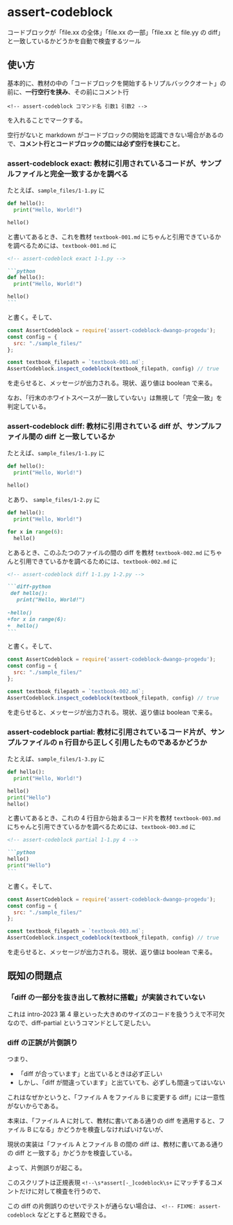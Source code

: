 # assert-codeblock
コードブロックが「file.xx の全体」「file.xx の一部」「file.xx と file.yy の diff」と一致しているかどうかを自動で検査するツール

## 使い方

基本的に、教材の中の「コードブロックを開始するトリプルバッククオート」の前に、<b>一行空行を挟み</b>、その前にコメント行

`<!-- assert-codeblock コマンド名 引数1 引数2 -->`

を入れることでマークする。

空行がないと markdown がコードブロックの開始を認識できない場合があるので、<b>コメント行とコードブロックの間には必ず空行を挟むこと</b>。

### assert-codeblock exact: 教材に引用されているコードが、サンプルファイルと完全一致するかを調べる

たとえば、`sample_files/1-1.py` に

```python
def hello():
  print("Hello, World!")

hello()
```

と書いてあるとき、これを教材 `textbook-001.md` にちゃんと引用できているかを調べるためには、`textbook-001.md` に

````markdown
<!-- assert-codeblock exact 1-1.py -->

```python
def hello():
  print("Hello, World!")

hello()
```
````

と書く。そして、

```js
const AssertCodeblock = require('assert-codeblock-dwango-progedu');
const config = {
  src: "./sample_files/"
};

const textbook_filepath = `textbook-001.md`;
AssertCodeblock.inspect_codeblock(textbook_filepath, config) // true
```

を走らせると、メッセージが出力される。現状、返り値は boolean で来る。

なお、「行末のホワイトスペースが一致していない」は無視して「完全一致」を判定している。

### assert-codeblock diff: 教材に引用されている diff が、サンプルファイル間の diff と一致しているか

たとえば、`sample_files/1-1.py` に

```python
def hello():
  print("Hello, World!")

hello()
```

とあり、 `sample_files/1-2.py` に

```python
def hello():
  print("Hello, World!")

for x in range(6):
  hello()
```

とあるとき、このふたつのファイルの間の diff を教材 `textbook-002.md` にちゃんと引用できているかを調べるためには、`textbook-002.md` に

````markdown
<!-- assert-codeblock diff 1-1.py 1-2.py -->

```diff-python
 def hello():
   print("Hello, World!")
 
-hello()
+for x in range(6):
+  hello()
```
````

と書く。そして、

```js
const AssertCodeblock = require('assert-codeblock-dwango-progedu');
const config = {
  src: "./sample_files/"
};

const textbook_filepath = `textbook-002.md`;
AssertCodeblock.inspect_codeblock(textbook_filepath, config) // true
```

を走らせると、メッセージが出力される。現状、返り値は boolean で来る。

### assert-codeblock partial: 教材に引用されているコード片が、サンプルファイルの n 行目から正しく引用したものであるかどうか

たとえば、`sample_files/1-3.py` に

```python
def hello():
  print("Hello, World!")

hello()
print("Hello")
hello()
```

と書いてあるとき、これの 4 行目から始まるコード片を教材 `textbook-003.md` にちゃんと引用できているかを調べるためには、`textbook-003.md` に

````markdown
<!-- assert-codeblock partial 1-1.py 4 -->

```python
hello()
print("Hello")
```
````

と書く。そして、

```js
const AssertCodeblock = require('assert-codeblock-dwango-progedu');
const config = {
  src: "./sample_files/"
};

const textbook_filepath = `textbook-003.md`;
AssertCodeblock.inspect_codeblock(textbook_filepath, config) // true
```

を走らせると、メッセージが出力される。現状、返り値は boolean で来る。

## 既知の問題点

### 「diff の一部分を抜き出して教材に搭載」が実装されていない  
これは intro-2023 第 4 章といった大きめのサイズのコードを扱ううえで不可欠なので、diff-partial というコマンドとして足したい。

### diff の正誤が片側誤り
つまり、

- 「diff が合っています」と出ているときは必ず正しい
- しかし、「diff が間違っています」と出ていても、必ずしも間違ってはいない

これはなぜかというと、「ファイル A をファイル B に変更する diff」には一意性がないからである。

本来は、「ファイル A に対して、教材に書いてある通りの diff を適用すると、ファイル B になる」かどうかを検査しなければいけないが、

現状の実装は「ファイル A とファイル B の間の diff は、教材に書いてある通りの diff と一致する」かどうかを検査している。

よって、片側誤りが起こる。

このスクリプトは正規表現 `<!--\s*assert[-_]codeblock\s+` にマッチするコメントだけに対して検査を行うので、

この diff の片側誤りのせいでテストが通らない場合は、 `<!-- FIXME: assert-codeblock` などとすると黙殺できる。
